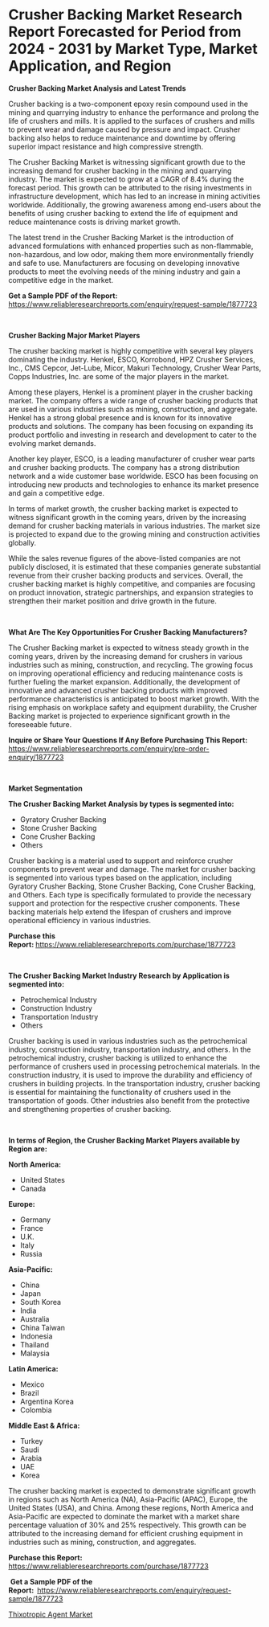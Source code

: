 <p><h1>Crusher Backing Market Research Report Forecasted for Period from 2024 -  2031 by Market Type, Market Application, and Region</h1></p><p><strong>Crusher Backing Market Analysis and Latest Trends</strong></p>
<p><p>Crusher backing is a two-component epoxy resin compound used in the mining and quarrying industry to enhance the performance and prolong the life of crushers and mills. It is applied to the surfaces of crushers and mills to prevent wear and damage caused by pressure and impact. Crusher backing also helps to reduce maintenance and downtime by offering superior impact resistance and high compressive strength.</p><p>The Crusher Backing Market is witnessing significant growth due to the increasing demand for crusher backing in the mining and quarrying industry. The market is expected to grow at a CAGR of 8.4% during the forecast period. This growth can be attributed to the rising investments in infrastructure development, which has led to an increase in mining activities worldwide. Additionally, the growing awareness among end-users about the benefits of using crusher backing to extend the life of equipment and reduce maintenance costs is driving market growth.</p><p>The latest trend in the Crusher Backing Market is the introduction of advanced formulations with enhanced properties such as non-flammable, non-hazardous, and low odor, making them more environmentally friendly and safe to use. Manufacturers are focusing on developing innovative products to meet the evolving needs of the mining industry and gain a competitive edge in the market.</p></p>
<p><strong>Get a Sample PDF of the Report:&nbsp;</strong> <a href="https://www.reliableresearchreports.com/enquiry/request-sample/1877723">https://www.reliableresearchreports.com/enquiry/request-sample/1877723</a></p>
<p>&nbsp;</p>
<p><strong>Crusher Backing Major Market Players</strong></p>
<p><p>The crusher backing market is highly competitive with several key players dominating the industry. Henkel, ESCO, Korrobond, HPZ Crusher Services, Inc., CMS Cepcor, Jet-Lube, Micor, Makuri Technology, Crusher Wear Parts, Copps Industries, Inc. are some of the major players in the market.</p><p>Among these players, Henkel is a prominent player in the crusher backing market. The company offers a wide range of crusher backing products that are used in various industries such as mining, construction, and aggregate. Henkel has a strong global presence and is known for its innovative products and solutions. The company has been focusing on expanding its product portfolio and investing in research and development to cater to the evolving market demands.</p><p>Another key player, ESCO, is a leading manufacturer of crusher wear parts and crusher backing products. The company has a strong distribution network and a wide customer base worldwide. ESCO has been focusing on introducing new products and technologies to enhance its market presence and gain a competitive edge.</p><p>In terms of market growth, the crusher backing market is expected to witness significant growth in the coming years, driven by the increasing demand for crusher backing materials in various industries. The market size is projected to expand due to the growing mining and construction activities globally.</p><p>While the sales revenue figures of the above-listed companies are not publicly disclosed, it is estimated that these companies generate substantial revenue from their crusher backing products and services. Overall, the crusher backing market is highly competitive, and companies are focusing on product innovation, strategic partnerships, and expansion strategies to strengthen their market position and drive growth in the future.</p></p>
<p>&nbsp;</p>
<p><strong>What Are The Key Opportunities For Crusher Backing Manufacturers?</strong></p>
<p><p>The Crusher Backing market is expected to witness steady growth in the coming years, driven by the increasing demand for crushers in various industries such as mining, construction, and recycling. The growing focus on improving operational efficiency and reducing maintenance costs is further fueling the market expansion. Additionally, the development of innovative and advanced crusher backing products with improved performance characteristics is anticipated to boost market growth. With the rising emphasis on workplace safety and equipment durability, the Crusher Backing market is projected to experience significant growth in the foreseeable future.</p></p>
<p><strong>Inquire or Share Your Questions If Any Before Purchasing This Report:</strong> <a href="https://www.reliableresearchreports.com/enquiry/pre-order-enquiry/1877723">https://www.reliableresearchreports.com/enquiry/pre-order-enquiry/1877723</a></p>
<p>&nbsp;</p>
<p><strong>Market Segmentation</strong></p>
<p><strong>The Crusher Backing Market Analysis by types is segmented into:</strong></p>
<p><ul><li>Gyratory Crusher Backing</li><li>Stone Crusher Backing</li><li>Cone Crusher Backing</li><li>Others</li></ul></p>
<p><p>Crusher backing is a material used to support and reinforce crusher components to prevent wear and damage. The market for crusher backing is segmented into various types based on the application, including Gyratory Crusher Backing, Stone Crusher Backing, Cone Crusher Backing, and Others. Each type is specifically formulated to provide the necessary support and protection for the respective crusher components. These backing materials help extend the lifespan of crushers and improve operational efficiency in various industries.</p></p>
<p><strong>Purchase this Report:&nbsp;</strong><a href="https://www.reliableresearchreports.com/purchase/1877723">https://www.reliableresearchreports.com/purchase/1877723</a></p>
<p>&nbsp;</p>
<p><strong>The Crusher Backing Market Industry Research by Application is segmented into:</strong></p>
<p><ul><li>Petrochemical Industry</li><li>Construction Industry</li><li>Transportation Industry</li><li>Others</li></ul></p>
<p><p>Crusher backing is used in various industries such as the petrochemical industry, construction industry, transportation industry, and others. In the petrochemical industry, crusher backing is utilized to enhance the performance of crushers used in processing petrochemical materials. In the construction industry, it is used to improve the durability and efficiency of crushers in building projects. In the transportation industry, crusher backing is essential for maintaining the functionality of crushers used in the transportation of goods. Other industries also benefit from the protective and strengthening properties of crusher backing.</p></p>
<p>&nbsp;</p>
<p><strong>In terms of Region, the Crusher Backing Market Players available by Region are:</strong></p>
<p>
    <p> <strong> North America: </strong>
        <ul>
            <li>United States</li>
            <li>Canada</li>
        </ul>
        </p> 
    <p> <strong> Europe: </strong>
        <ul>
            <li>Germany</li>
            <li>France</li>
            <li>U.K.</li>
            <li>Italy</li>
            <li>Russia</li>
        </ul>
        </p> 
    <p> <strong> Asia-Pacific: </strong>
        <ul>
            <li>China</li>
            <li>Japan</li>
            <li>South Korea</li>
            <li>India</li>
            <li>Australia</li>
            <li>China Taiwan</li>
            <li>Indonesia</li>
            <li>Thailand</li>
            <li>Malaysia</li>
        </ul>
        </p> 
    <p> <strong> Latin America: </strong>
        <ul>
            <li>Mexico</li>
            <li>Brazil</li>
            <li>Argentina Korea</li>
            <li>Colombia</li>
        </ul>
        </p> 
    <p> <strong> Middle East & Africa: </strong>
        <ul>
            <li>Turkey</li>
            <li>Saudi</li>
            <li>Arabia</li>
            <li>UAE</li>
            <li>Korea</li>
        </ul>
    </p>
    </p>
<p><p>The crusher backing market is expected to demonstrate significant growth in regions such as North America (NA), Asia-Pacific (APAC), Europe, the United States (USA), and China. Among these regions, North America and Asia-Pacific are expected to dominate the market with a market share percentage valuation of 30% and 25% respectively. This growth can be attributed to the increasing demand for efficient crushing equipment in industries such as mining, construction, and aggregates.</p></p>
<p><strong>Purchase this Report: </strong><a href="https://www.reliableresearchreports.com/purchase/1877723">https://www.reliableresearchreports.com/purchase/1877723</a></p>
<p>&nbsp;<strong>Get a Sample PDF of the Report:&nbsp;&nbsp;</strong><a href="https://www.reliableresearchreports.com/enquiry/request-sample/1877723">https://www.reliableresearchreports.com/enquiry/request-sample/1877723</a></p>
<p><strong></strong></p>
<p><p><a href="https://github.com/NorbertYates/Market-Research-Report-List-4/blob/main/thixotropic-agent-market.md">Thixotropic Agent Market</a></p></p>